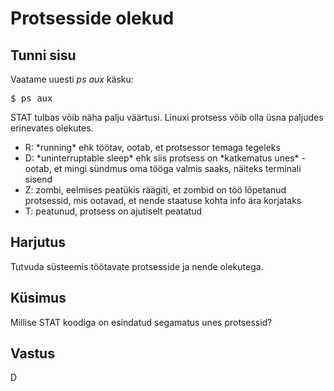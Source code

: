# Protsesside olekud

## Tunni sisu

Vaatame uuesti *ps aux* käsku:

<pre>$ ps aux</pre>

STAT tulbas võib näha palju väärtusi. Linuxi protsess võib olla üsna paljudes erinevates olekutes.

<ul>
<li>R: *running* ehk töötav, ootab, et protsessor temaga tegeleks</li>
<li>D: *uninterruptable sleep* ehk siis protsess on *katkematus unes* - ootab, et mingi sündmus oma tööga valmis saaks, näiteks terminali sisend</li>
<li>Z: zombi, eelmises peatükis räägiti, et zombid on töö lõpetanud protsessid, mis ootavad, et nende staatuse kohta info ära korjataks</li>
<li>T: peatunud, protsess on ajutiselt peatatud</li>
</ul>

## Harjutus

Tutvuda süsteemis töötavate protsesside ja nende olekutega.

## Küsimus

Millise STAT koodiga on esindatud segamatus unes protsessid?

## Vastus

D
